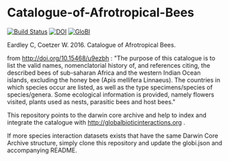 # Catalogue-of-Afrotropical-Bees
[![Build Status](https://travis-ci.com/globalbioticinteractions/Catalogue-of-Afrotropical-Bees.svg)](https://travis-ci.com/globalbioticinteractions/Catalogue-of-Afrotropical-Bees) [![DOI](https://zenodo.org/badge/598171.svg)](https://zenodo.org/badge/latestdoi/598171) [![GloBI](http://api.globalbioticinteractions.org/interaction.svg?accordingTo=globi:globalbioticinteractions/Catalogue-of-Afrotropical-Bees)](http://globalbioticinteractions.org/?accordingTo=globi:globalbioticinteractions/Catalogue-of-Afrotropical-Bees)

Eardley C, Coetzer W. 2016. Catalogue of Afrotropical Bees. 

from http://doi.org/10.15468/u9ezbh : "The purpose of this catalogue is to list the valid names, nomenclatorial history of, and references citing, the described bees of sub-saharan Africa and the western Indian Ocean islands, excluding the honey bee (Apis mellifera Linnaeus). The countries in which species occur are listed, as well as the type specimens/species of species/genera. Some ecological information is provided, namely flowers visited, plants used as nests, parasitic bees and host bees."

This repository points to the darwin core archive and help to index and integrate the catalogue with http://globalbioticinteractions.org .

If more species interaction datasets exists that have the same Darwin Core Archive structure, simply clone this repository and update the globi.json and accompanying README.
